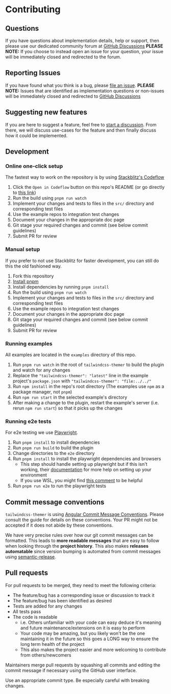 # Contributing

## Questions

If you have questions about implementation details, help or support, then please use our dedicated community forum at [GitHub Discussions](https://github.com/RyanClementsHax/tailwindcss-themer/discussions) **PLEASE NOTE:** If you choose to instead open an issue for your question, your issue will be immediately closed and redirected to the forum.

## Reporting Issues

If you have found what you think is a bug, please [file an issue](https://github.com/RyanClementsHax/tailwindcss-themer/issues/new/choose). **PLEASE NOTE:** Issues that are identified as implementation questions or non-issues will be immediately closed and redirected to [GitHub Discussions](https://github.com/RyanClementsHax/tailwindcss-themer/discussions)

## Suggesting new features

If you are here to suggest a feature, feel free to [start a discussion](https://github.com/RyanClementsHax/tailwindcss-themer/discussions). From there, we will discuss use-cases for the feature and then finally discuss how it could be implemented.

## Development

### Online one-click setup

The fastest way to work on the repository is by using [Stackblitz's Codeflow](https://stackblitz.com/codeflow)

1. Click the `Open in Codeflow` button on this repo's README (or go directly to [this link](https:///pr.new/RyanClementsHax/tailwindcss-themer))
2. Run the build using `pnpm run watch`
3. Implement your changes and tests to files in the `src/` directory and corresponding test files
4. Use the example repos to integration test changes
5. Document your changes in the appropriate doc page
6. Git stage your required changes and commit (see below commit guidelines)
7. Submit PR for review

### Manual setup

If you prefer to not use Stackblitz for faster development, you can still do this the old fashioned way.

1. Fork this repository
2. [Install pnpm](https://pnpm.io/installation)
3. Install dependencies by running `pnpm install`
4. Run the build using `pnpm run watch`
5. Implement your changes and tests to files in the `src/` directory and corresponding test files
6. Use the example repos to integration test changes
7. Document your changes in the appropriate doc page
8. Git stage your required changes and commit (see below commit guidelines)
9. Submit PR for review

### Running examples

All examples are located in the `examples` directory of this repo.

1. Run `pnpm run watch` in the root of `tailwindcss-themer` to build the plugin and watch for any changes
2. Replace the `"tailwindcss-themer": "latest"` line in the example project's `package.json` with `"tailwindcss-themer": "file:../../"`
3. Run `npm install` in the repo's root directory (The examples use `npm` as a package manager, not `pnpm`)
4. Run `npm run start` in the selected example's directory
5. After making a change to the plugin, restart the example's server (i.e. rerun `npm run start`) so that it picks up the changes

### Running e2e tests

For e2e testing we use [Playwright](https://playwright.dev/).

1. Run `pnpm install` to install dependencies
2. Run `pnpm run build` to build the plugin
3. Change directories to the `e2e` directory
4. Run `pnpm install` to install the playwright dependencies and browsers
   - This step should handle setting up playwright but if this isn't working, their [documentation](https://playwright.dev/python/docs/intro) for more help on setting up your environment
   - If you use WSL, you might find [this comment](https://github.com/microsoft/playwright/issues/13533#issuecomment-1098391029) to be helpful
5. Run `pnpm run e2e` to run the playwright tests

## Commit message conventions

`tailwindcss-themer` is using [Angular Commit Message Conventions](https://github.com/angular/angular/blob/main/CONTRIBUTING.md#-commit-message-format). Please consult the guide for details on these conventions. Your PR might not be accepted if it does not abide by these conventions.

We have very precise rules over how our git commit messages can be formatted. This leads to **more readable messages** that are easy to follow when looking through the **project history**. This also makes **releases automatable** since version bumping is automated from commit messages using [semantic-release](https://github.com/semantic-release/semantic-release).

## Pull requests

For pull requests to be merged, they need to meet the following criteria:

- The feature/bug has a corresponding issue or discussion to track it
- The feature/bug has been identified as desired
- Tests are added for any changes
- All tests pass
- The code is readable
  - i.e. Others unfamiliar with your code can easy deduce it's meaning and future maintenance/extensions on it is easy to perform
  - Your code may be amazing, but you likely won't be the one maintaining it in the future so this goes a LONG way to ensure the long term health of the project
  - This also makes the project easier and more welcoming to contribute from others/newcomers

Maintainers merge pull requests by squashing all commits and editing the commit message if necessary using the GitHub user interface.

Use an appropriate commit type. Be especially careful with breaking changes.
